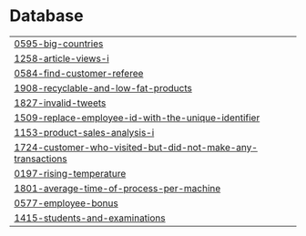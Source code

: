 # Database
|  |
| ------- |
| [0595-big-countries](https://github.com/MohabEffat/LeetCode-Solutions/tree/master/0595-big-countries) |
| [1258-article-views-i](https://github.com/MohabEffat/LeetCode-Solutions/tree/master/1258-article-views-i) |
| [0584-find-customer-referee](https://github.com/MohabEffat/LeetCode-Solutions/tree/master/0584-find-customer-referee) |
| [1908-recyclable-and-low-fat-products](https://github.com/MohabEffat/LeetCode-Solutions/tree/master/1908-recyclable-and-low-fat-products) |
| [1827-invalid-tweets](https://github.com/MohabEffat/LeetCode-Solutions/tree/master/1827-invalid-tweets) |
| [1509-replace-employee-id-with-the-unique-identifier](https://github.com/MohabEffat/LeetCode-Solutions/tree/master/1509-replace-employee-id-with-the-unique-identifier) |
| [1153-product-sales-analysis-i](https://github.com/MohabEffat/LeetCode-Solutions/tree/master/1153-product-sales-analysis-i) |
| [1724-customer-who-visited-but-did-not-make-any-transactions](https://github.com/MohabEffat/LeetCode-Solutions/tree/master/1724-customer-who-visited-but-did-not-make-any-transactions) |
| [0197-rising-temperature](https://github.com/MohabEffat/LeetCode-Solutions/tree/master/0197-rising-temperature) |
| [1801-average-time-of-process-per-machine](https://github.com/MohabEffat/LeetCode-Solutions/tree/master/1801-average-time-of-process-per-machine) |
| [0577-employee-bonus](https://github.com/MohabEffat/LeetCode-Solutions/tree/master/0577-employee-bonus) |
| [1415-students-and-examinations](https://github.com/MohabEffat/LeetCode-Solutions/tree/master/1415-students-and-examinations) |

